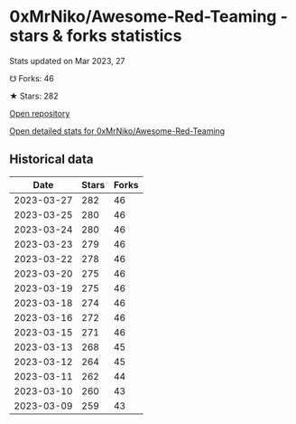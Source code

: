 # 0xMrNiko/Awesome-Red-Teaming - stars & forks statistics

Stats updated on Mar 2023, 27

☋ Forks: 46

★ Stars: 282

[Open repository](https://github.com/0xMrNiko/Awesome-Red-Teaming)

[Open detailed stats for 0xMrNiko/Awesome-Red-Teaming](https://reviewgithub.com/rep/0xMrNiko/Awesome-Red-Teaming)

## Historical data
| Date | Stars | Forks |
|------|-------|-------|
| 2023-03-27 | 282 | 46 | 
| 2023-03-25 | 280 | 46 | 
| 2023-03-24 | 280 | 46 | 
| 2023-03-23 | 279 | 46 | 
| 2023-03-22 | 278 | 46 | 
| 2023-03-20 | 275 | 46 | 
| 2023-03-19 | 275 | 46 | 
| 2023-03-18 | 274 | 46 | 
| 2023-03-16 | 272 | 46 | 
| 2023-03-15 | 271 | 46 | 
| 2023-03-13 | 268 | 45 | 
| 2023-03-12 | 264 | 45 | 
| 2023-03-11 | 262 | 44 | 
| 2023-03-10 | 260 | 43 | 
| 2023-03-09 | 259 | 43 | 

